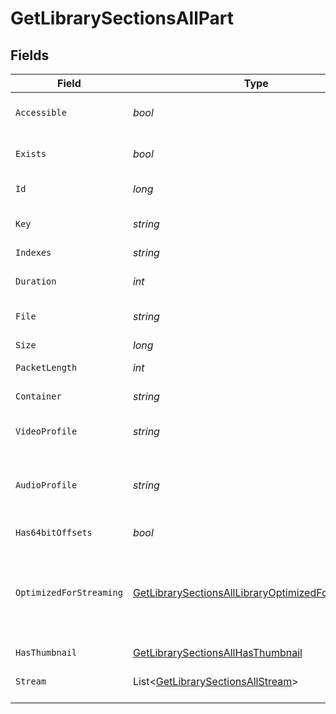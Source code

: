 # GetLibrarySectionsAllPart


## Fields

| Field                                                                                                                           | Type                                                                                                                            | Required                                                                                                                        | Description                                                                                                                     | Example                                                                                                                         |
| ------------------------------------------------------------------------------------------------------------------------------- | ------------------------------------------------------------------------------------------------------------------------------- | ------------------------------------------------------------------------------------------------------------------------------- | ------------------------------------------------------------------------------------------------------------------------------- | ------------------------------------------------------------------------------------------------------------------------------- |
| `Accessible`                                                                                                                    | *bool*                                                                                                                          | :heavy_minus_sign:                                                                                                              | Indicates if the part is accessible.                                                                                            | true                                                                                                                            |
| `Exists`                                                                                                                        | *bool*                                                                                                                          | :heavy_minus_sign:                                                                                                              | Indicates if the part exists.                                                                                                   | true                                                                                                                            |
| `Id`                                                                                                                            | *long*                                                                                                                          | :heavy_check_mark:                                                                                                              | Unique part identifier.                                                                                                         | 418385                                                                                                                          |
| `Key`                                                                                                                           | *string*                                                                                                                        | :heavy_check_mark:                                                                                                              | Key to access this part.                                                                                                        | /library/parts/418385/1735864239/file.mkv                                                                                       |
| `Indexes`                                                                                                                       | *string*                                                                                                                        | :heavy_minus_sign:                                                                                                              | N/A                                                                                                                             | sd                                                                                                                              |
| `Duration`                                                                                                                      | *int*                                                                                                                           | :heavy_minus_sign:                                                                                                              | Duration of the part in milliseconds.                                                                                           | 9610350                                                                                                                         |
| `File`                                                                                                                          | *string*                                                                                                                        | :heavy_check_mark:                                                                                                              | File path for the part.                                                                                                         | /mnt/Movies_1/W/Wicked (2024).mkv                                                                                               |
| `Size`                                                                                                                          | *long*                                                                                                                          | :heavy_check_mark:                                                                                                              | File size in bytes.                                                                                                             | 30649952104                                                                                                                     |
| `PacketLength`                                                                                                                  | *int*                                                                                                                           | :heavy_minus_sign:                                                                                                              | N/A                                                                                                                             | 188                                                                                                                             |
| `Container`                                                                                                                     | *string*                                                                                                                        | :heavy_minus_sign:                                                                                                              | Container format of the part.                                                                                                   | mkv                                                                                                                             |
| `VideoProfile`                                                                                                                  | *string*                                                                                                                        | :heavy_minus_sign:                                                                                                              | Video profile for the part.                                                                                                     | main 10                                                                                                                         |
| `AudioProfile`                                                                                                                  | *string*                                                                                                                        | :heavy_minus_sign:                                                                                                              | The audio profile used for the media (e.g., DTS, Dolby Digital, etc.).                                                          | dts                                                                                                                             |
| `Has64bitOffsets`                                                                                                               | *bool*                                                                                                                          | :heavy_minus_sign:                                                                                                              | N/A                                                                                                                             | false                                                                                                                           |
| `OptimizedForStreaming`                                                                                                         | [GetLibrarySectionsAllLibraryOptimizedForStreaming](../../Models/Requests/GetLibrarySectionsAllLibraryOptimizedForStreaming.md) | :heavy_minus_sign:                                                                                                              | Has this media been optimized for streaming. NOTE: This can be 0, 1, false or true                                              |                                                                                                                                 |
| `HasThumbnail`                                                                                                                  | [GetLibrarySectionsAllHasThumbnail](../../Models/Requests/GetLibrarySectionsAllHasThumbnail.md)                                 | :heavy_minus_sign:                                                                                                              | N/A                                                                                                                             | 1                                                                                                                               |
| `Stream`                                                                                                                        | List<[GetLibrarySectionsAllStream](../../Models/Requests/GetLibrarySectionsAllStream.md)>                                       | :heavy_minus_sign:                                                                                                              | An array of streams for this part.                                                                                              |                                                                                                                                 |